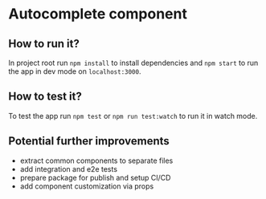 # Autocomplete component

## How to run it?

In project root run `npm install` to install dependencies and `npm start` to run the app in dev mode on `localhost:3000`.

## How to test it?

To test the app run `npm test` or `npm run test:watch` to run it in watch mode.

## Potential further improvements

- extract common components to separate files
- add integration and e2e tests
- prepare package for publish and setup CI/CD
- add component customization via props
